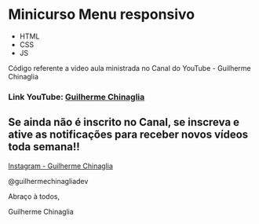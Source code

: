 # Minicurso Menu responsivo

- HTML
- CSS
- JS

Código referente a video aula ministrada no Canal do YouTube - Guilherme Chinaglia

### Link YouTube: [Guilherme Chinaglia](https://youtube.com/c/GuilhermeChinaglia?sub_confirmation=1)

## Se ainda não é inscrito no Canal, se inscreva e ative as notificações para receber novos vídeos toda semana!!

[Instagram - Guilherme Chinaglia](https://www.instagram.com/guilhermechinagliadev/)

@guilhermechinagliadev

Abraço à todos,

Guilherme Chinaglia
